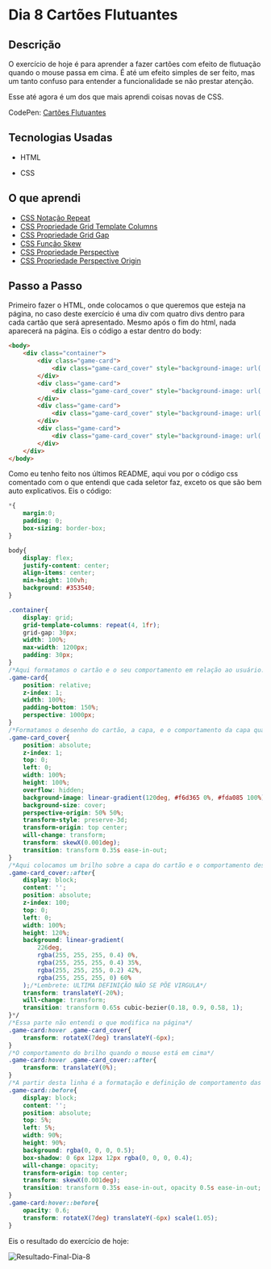 # Dia 8 Cartões Flutuantes

## Descrição

O exercício de hoje é para aprender a fazer cartões com efeito de flutuação quando o mouse passa em cima. É até um efeito simples de ser feito, mas um tanto confuso para entender a funcionalidade se não prestar atenção.

Esse até agora é um dos que mais aprendi coisas novas de CSS.

CodePen: [Cartões Flutuantes](https://codepen.io/albusquercus94/pen/gORbPwa)

## Tecnologias Usadas

* HTML

* CSS

## O que aprendi

* [CSS Notação Repeat](https://drafts.csswg.org/css-grid/#repeat-notation)
* [CSS Propriedade Grid Template Columns](https://www.w3schools.com/cssref/pr_grid.asp)
* [CSS Propriedade Grid Gap](https://www.w3schools.com/cssref/pr_grid-gap.asp)
* [CSS Função Skew](https://developer.mozilla.org/en-US/docs/Web/CSS/transform-function/skew)
* [CSS Propriedade Perspective](https://www.w3schools.com/cssref/css3_pr_perspective.asp)
* [CSS Propriedade Perspective Origin](https://www.w3schools.com/cssref/css3_pr_perspective-origin.asp)

## Passo a Passo

Primeiro fazer o HTML, onde colocamos o que queremos que esteja na página, no caso deste exercício é uma div com quatro divs dentro para cada cartão que será apresentado. Mesmo após o fim do html, nada aparecerá na página. Eis o código a estar dentro do body:

~~~html
<body>
    <div class="container">
        <div class="game-card">
            <div class="game-card_cover" style="background-image: url(./Imagens/img-1.jpg);"></div>
        </div>
        <div class="game-card">
            <div class="game-card_cover" style="background-image: url(./Imagens/img-2.jpg);"></div>
        </div>
        <div class="game-card">
            <div class="game-card_cover" style="background-image: url(./Imagens/img-3.jpg);"></div>
        </div>
        <div class="game-card">
            <div class="game-card_cover" style="background-image: url(./Imagens/img-4.jpg);"></div>
        </div>
    </div>
</body>
~~~

Como eu tenho feito nos últimos README, aqui vou por o código css comentado com o que entendi que cada seletor faz, exceto os que são bem auto explicativos. Eis o código:

~~~css
*{
    margin:0;
    padding: 0;
    box-sizing: border-box;
}

body{
    display: flex;
    justify-content: center;
    align-items: center;
    min-height: 100vh;
    background: #353540;
}

.container{
    display: grid;
    grid-template-columns: repeat(4, 1fr);
    grid-gap: 30px;
    width: 100%;
    max-width: 1200px;
    padding: 30px;
}
/*Aqui formatamos o cartão e o seu comportamento em relação ao usuário. O comportamento só é visto quando o hover é ativo.*/
.game-card{
    position: relative;
    z-index: 1;
    width: 100%;
    padding-bottom: 150%;
    perspective: 1000px;
}
/*Formatamos o desenho do cartão, a capa, e o comportamento da capa quando o hover for ativo.*/
.game-card_cover{
    position: absolute;
    z-index: 1;
    top: 0;
    left: 0;
    width: 100%;
    height: 100%;
    overflow: hidden;
    background-image: linear-gradient(120deg, #f6d365 0%, #fda085 100%);
    background-size: cover;
    perspective-origin: 50% 50%;
    transform-style: preserve-3d;
    transform-origin: top center;
    will-change: transform;
    transform: skewX(0.001deg);
    transition: transform 0.35s ease-in-out;
}
/*Aqui colocamos um brilho sobre a capa do cartão e o comportamento desse brilho.*/
.game-card_cover::after{
    display: block;
    content: '';
    position: absolute;
    z-index: 100;
    top: 0;
    left: 0;
    width: 100%;
    height: 120%;
    background: linear-gradient(
        226deg,
        rgba(255, 255, 255, 0.4) 0%,
        rgba(255, 255, 255, 0.4) 35%,
        rgba(255, 255, 255, 0.2) 42%,
        rgba(255, 255, 255, 0) 60%
    );/*Lembrete: ULTIMA DEFINIÇÃO NÃO SE PÕE VIRGULA*/
    transform: translateY(-20%);
    will-change: transform;
    transition: transform 0.65s cubic-bezier(0.18, 0.9, 0.58, 1);
}*/
/*Essa parte não entendi o que modifica na página*/
.game-card:hover .game-card_cover{
    transform: rotateX(7deg) translateY(-6px);
}
/*O comportamento do brilho quando o mouse está em cima*/
.game-card:hover .game-card_cover::after{
    transform: translateY(0%);
}
/*A partir desta linha é a formatação e definição de comportamento das sombras.*/
.game-card::before{
    display: block;
    content: '';
    position: absolute;
    top: 5%;
    left: 5%;
    width: 90%;
    height: 90%;
    background: rgba(0, 0, 0, 0.5);
    box-shadow: 0 6px 12px 12px rgba(0, 0, 0, 0.4);
    will-change: opacity;
    transform-origin: top center;
    transform: skewX(0.001deg);
    transition: transform 0.35s ease-in-out, opacity 0.5s ease-in-out;
}
.game-card:hover::before{
    opacity: 0.6;
    transform: rotateX(7deg) translateY(-6px) scale(1.05);
}
~~~

Eis o resultado do exercício de hoje:

![Resultado-Final-Dia-8](https://github.com/AlbusQuercus94/One-CSS-per-30-Days/blob/main/Desafios/Dia_8/Imagens/Resultado-Final-Dia-8.gif)

